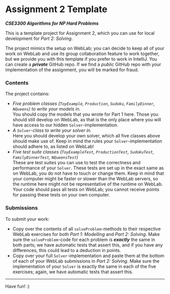 # Assignment 2 Template
***CSE3300 Algorithms for NP Hard Problems***

This is a template project for Assignment 2, which you can use for local development for *Part 2: Solving*.

The project mimics the setup on WebLab; you can decide to keep all of your work on WebLab and use its group collaboration feature to work together, but we provide you with this template if you prefer to work in IntelliJ. You can create a ***private*** GitHub repo. If we find a *public* GitHub repo with your implementation of the assignment, you will be marked for fraud.

### Contents

The project contains:
- *Five problem classes (`ToyExample`, `Production`, `Sudoku`, `FamilyDinner`, `NQueens`) to write your models in.* \
  You should copy the models that you wrote for Part 1 here. Those you should still develop on WebLab, as that is the only place where you will have access to our hidden `Solver`-implementation.
- *A `Solver`-class to write your solver in.* \
  Here you should develop your own solver, which all five classes above should make use of. Keep in mind the rules your `Solver`-implementation should adhere to, as listed on WebLab!
- *Five test suite classes (`ToyExampleTest`, `ProductionTest`, `SudokuTest`, `FamilyDinnerTest`, `NQueensTest`)* \
  These are test suites you can use to test the correctness and performance of your `Solver`. These tests are set up in the exact same as on WebLab, you do not have to touch or change them. Keep in mind that your computer might be faster or slower than the WebLab servers, so the runtime here might not be representative of the runtime on WebLab. Your code should pass all tests on WebLab; you cannot receive points for passing these tests on your own computer.

### Submissions

To submit your work:
- Copy over the contents of all `solveProblem`-methods to their respective WebLab exercises for both *Part 1: Modelling* and *Part 2: Solving*. Make sure the `solveProblem`-code for each problem is ***exactly*** the same in both parts; we have automatic tests that assert this, and if you have any differences, this could lead to a deduction in points.
- Copy over your full `Solver`-implementation and paste them at the bottom of each of your WebLab submissions in *Part 2: Solving*. Make sure the implementation of your `Solver` is exactly the same in each of the five exercises; again, we have automatic tests that assert this.

---

Have fun! :)